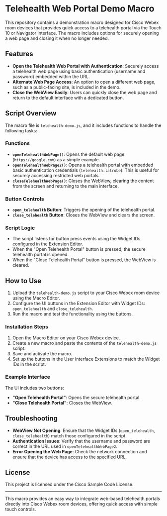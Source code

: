 # Telehealth Web Portal Demo Macro

This repository contains a demonstration macro designed for Cisco Webex room devices that provides quick access to a telehealth portal via the Touch 10 or Navigator interface. The macro includes options for securely opening a web page and closing it when no longer needed.

## Features

- **Open the Telehealth Web Portal with Authentication**: Securely access a telehealth web page using basic authentication (username and password) embedded within the URL.
- **Alternate Web Page Access**: An option to open a different web page, such as a public-facing site, is included in the demo.
- **Close the WebView Easily**: Users can quickly close the web page and return to the default interface with a dedicated button.

## Script Overview

The macro file is `telehealth-demo.js`, and it includes functions to handle the following tasks:

### Functions

- **`openTelehealthWebPage()`**: Opens the default web page (`https://google.com`) as a simple example.
- **`openTelehealthWebPage2()`**: Opens a telehealth portal with embedded basic authentication credentials (`telehealth:latrobe`). This is useful for securely accessing restricted web portals.
- **`closeTelehealthWebPage()`**: Closes the WebView, clearing the content from the screen and returning to the main interface.

### Button Controls

- **`open_telehealth` Button**: Triggers the opening of the telehealth portal.
- **`close_telehealth` Button**: Closes the WebView and clears the screen.

### Script Logic

- The script listens for button press events using the Widget IDs configured in the Extension Editor.
- When the "Open Telehealth Portal" button is pressed, the secure telehealth portal is opened.
- When the "Close Telehealth Portal" button is pressed, the WebView is cleared.

## How to Use

1. Upload the `telehealth-demo.js` script to your Cisco Webex room device using the Macro Editor.
2. Configure the UI buttons in the Extension Editor with Widget IDs: `open_telehealth` and `close_telehealth`.
3. Run the macro and test the functionality using the buttons.

### Installation Steps

1. Open the Macro Editor on your Cisco Webex device.
2. Create a new macro and paste the contents of the `telehealth-demo.js` script.
3. Save and activate the macro.
4. Set up the buttons in the User Interface Extensions to match the Widget IDs in the script.

### Example Interface

The UI includes two buttons:
- **"Open Telehealth Portal"**: Opens the secure telehealth portal.
- **"Close Telehealth Portal"**: Closes the WebView.

## Troubleshooting

- **WebView Not Opening**: Ensure that the Widget IDs (`open_telehealth`, `close_telehealth`) match those configured in the script.
- **Authentication Issues**: Verify that the username and password are correct in the URL used in `openTelehealthWebPage2`.
- **Error Opening the Web Page**: Check the network connection and ensure that the device has access to the specified URL.

## License

This project is licensed under the Cisco Sample Code License.

---

This macro provides an easy way to integrate web-based telehealth portals directly into Cisco Webex room devices, offering quick access with simple touch controls.
